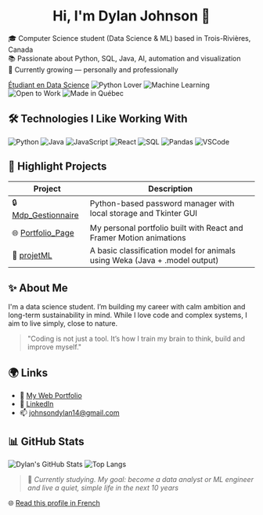 <h1 align="center">Hi, I'm Dylan Johnson 👋</h1>

🎓 Computer Science student (Data Science & ML) based in Trois-Rivières, Canada  
📚 Passionate about Python, SQL, Java, AI, automation and visualization  
🌱 Currently growing — personally and professionally

[Étudiant en Data Science](https://img.shields.io/badge/Étudiant-Data%20Science-blue)
![Python Lover](https://img.shields.io/badge/Python-Lover-yellow?logo=python&logoColor=white)
![Machine Learning](https://img.shields.io/badge/Machine_Learning-💡-orange)
![Open to Work](https://img.shields.io/badge/Open_to_Work-green?logo=linkedin)
![Made in Québec](https://img.shields.io/badge/Fier-d'être%20Québécois-blueviolet)

## 🛠️ Technologies I Like Working With

![Python](https://img.shields.io/badge/-Python-3776AB?style=flat&logo=python&logoColor=white)
![Java](https://img.shields.io/badge/-Java-007396?style=flat&logo=java&logoColor=white)
![JavaScript](https://img.shields.io/badge/-JavaScript-F7DF1E?style=flat&logo=javascript&logoColor=black)
![React](https://img.shields.io/badge/-React-61DAFB?style=flat&logo=react&logoColor=black)
![SQL](https://img.shields.io/badge/-SQL-003B57?style=flat&logo=mysql&logoColor=white)
![Pandas](https://img.shields.io/badge/-Pandas-150458?style=flat&logo=pandas)
![VSCode](https://img.shields.io/badge/-VSCode-007ACC?style=flat&logo=visualstudiocode&logoColor=white)



## 📌 Highlight Projects

| Project | Description |
|--------|-------------|
| 🔒 [Mdp_Gestionnaire](https://github.com/Cuplan/Mdp_Gestionnaire) | Python-based password manager with local storage and Tkinter GUI |
| 🌐 [Portfolio_Page](https://github.com/Cuplan/Portfolio_Page) | My personal portfolio built with React and Framer Motion animations |
| 🤖 [projetML](https://github.com/Cuplan/projetML) | A basic classification model for animals using Weka (Java + .model output) |



## ✨ About Me

I'm a data science student. I’m building my career with calm ambition and long-term sustainability in mind. While I love code and complex systems, I aim to live simply, close to nature.

> "Coding is not just a tool. It’s how I train my brain to think, build and improve myself."



## 🌍 Links

- 🔗 [My Web Portfolio](https://dylan-johnson-dev.vercel.app)
- 💼 [LinkedIn](https://www.linkedin.com/in/dylan-johnson-447681280/)
- 📫 johnsondylan14@gmail.com



## 📊 GitHub Stats

![Dylan's GitHub Stats](https://github-readme-stats.vercel.app/api?username=Cuplan&show_icons=true&theme=react)
![Top Langs](https://github-readme-stats.vercel.app/api/top-langs/?username=Cuplan&layout=compact&theme=react)



> 🎯 *Currently studying. My goal: become a data analyst or ML engineer and live a quiet, simple life in the next 10 years*
> 
🌐 [Read this profile in French](README_fr.md)


